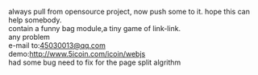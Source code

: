 always pull from opensource project, now push some to it.  hope this can help somebody.
<br> contain a funny bag module,a tiny game of link-link. 
<br> any problem
<br> e-mail to:45030013@qq.com
<br> demo:http://www.5icoin.com/icoin/webjs
<br> had some bug need to fix for the page split algrithm

